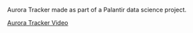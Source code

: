 Aurora Tracker made as part of a Palantir data science project.

[Aurora Tracker Video](https://www.youtube.com/watch?v=azO8jLF4mDM)
